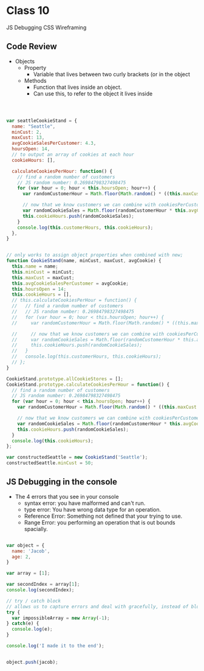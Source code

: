 # Class 10
JS Debugging CSS Wireframing

## Code Review
- Objects
  - Property 
    - Variable that lives between two curly brackets (or in the object
  - Methods
    - Function that lives inside an object.
    - Can use this, to refer to the object it lives inside
  
```js



var seattleCookieStand = {
  name: "Seattle",
  minCust: 2,
  maxCust: 13,
  avgCookieSalesPerCustomer: 4.3,
  hoursOpen: 14,
  // to output an array of cookies at each hour
  cookieHours: [],

  calculateCookiesPerHour: function() {
    // find a random number of customers
    // JS random number: 0.26984798327498475
    for (var hour = 0; hour < this.hoursOpen; hour++) {
      var randomCustomerHour = Math.floor(Math.random() * ((this.maxCust - this.minCust) + 1) + this.minCust);

      // now that we know customers we can combine with cookiesPerCustomer
      var randomCookieSales = Math.floor(randomCustomerHour * this.avgCookieSalesPerCustomer);
      this.cookieHours.push(randomCookieSales);
    }
    console.log(this.customerHours, this.cookieHours);
  },
}


// only works to assign object properties when combined with new;
function CookieStand(name, minCust, maxCust, avgCookie) {
  this.name = name;
  this.minCust = minCust;
  this.maxCust = maxCust;
  this.avgCookieSalesPerCustomer = avgCookie;
  this.hoursOpen = 14;
  this.cookieHours = [],
  // this.calculateCookiesPerHour = function() {
  //   // find a random number of customers
  //   // JS random number: 0.26984798327498475
  //   for (var hour = 0; hour < this.hoursOpen; hour++) {
  //     var randomCustomerHour = Math.floor(Math.random() * ((this.maxCust - this.minCust) + 1) + this.minCust);

  //     // now that we know customers we can combine with cookiesPerCustomer
  //     var randomCookieSales = Math.floor(randomCustomerHour * this.avgCookieSalesPerCustomer);
  //     this.cookieHours.push(randomCookieSales);
  //   }
  //   console.log(this.customerHours, this.cookieHours);
  // };
}

CookieStand.prototype.allCookieStores = [];
CookieStand.prototype.calculateCookiesPerHour = function() {
  // find a random number of customers
  // JS random number: 0.26984798327498475
  for (var hour = 0; hour < this.hoursOpen; hour++) {
    var randomCustomerHour = Math.floor(Math.random() * ((this.maxCust - this.minCust) + 1) + this.minCust);

    // now that we know customers we can combine with cookiesPerCustomer
    var randomCookieSales = Math.floor(randomCustomerHour * this.avgCookieSalesPerCustomer);
    this.cookieHours.push(randomCookieSales);
  }
  console.log(this.cookieHours);
};

var constructedSeattle = new CookieStand('Seattle');
constructedSeattle.minCust = 50;


```

## JS Debugging in the console
  - The 4 errors that you see in your console
    - syntax error: you have malformed and can't run.
    - type error: You have wrong data type for an operation.
    - Reference Error: Something not defined that your trying to use.
    - Range Error: you performing an operation that is out bounds spacially.


```js

var object = {
  name: 'Jacob',
  age: 2,
}

var array = [1];

var secondIndex = array[1];
console.log(secondIndex);

// try / catch block
// allows us to capture errors and deal with gracefully, instead of blowing up our js.
try {
  var impossibleArray = new Array(-1);
} catch(e) {
  console.log(e);
}

console.log('I made it to the end');


object.push(jacob);
```